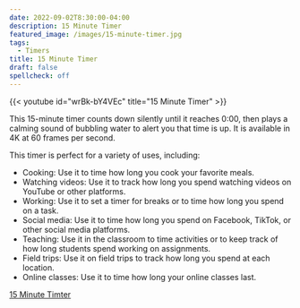 ```yaml
---
date: 2022-09-02T8:30:00-04:00
description: 15 Minute Timer
featured_image: /images/15-minute-timer.jpg
tags:
  - Timers
title: 15 Minute Timer
draft: false
spellcheck: off
---
```


{{< youtube id="wrBk-bY4VEc" title="15 Minute Timer" >}}

This 15-minute timer counts down silently until it reaches 0:00, then plays a calming sound of bubbling water to alert you that time is up. It is available in 4K at 60 frames per second.

This timer is perfect for a variety of uses, including:

- Cooking: Use it to time how long you cook your favorite meals.
- Watching videos: Use it to track how long you spend watching videos on YouTube or other platforms.
- Working: Use it to set a timer for breaks or to time how long you spend on a task.
- Social media: Use it to time how long you spend on Facebook, TikTok, or other social media platforms.
- Teaching: Use it in the classroom to time activities or to keep track of how long students spend working on assignments.
- Field trips: Use it on field trips to track how long you spend at each location.
- Online classes: Use it to time how long your online classes last.

[15 Minute Timter](https://youtu.be/wrBk-bY4VEc)
